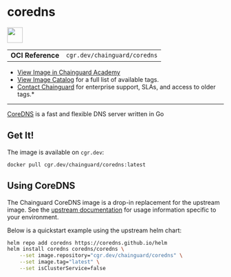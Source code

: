 <!--monopod:start-->
# coredns

<!--url:start-->
<a href="https://github.com/coredns/coredns">
<!--logo:start-->
  <img src="https://storage.googleapis.com/chainguard-academy/logos/coredns/logo.svg" width="36px" height="36px" />
<!--logo:end-->
</a>
<!--url:end-->

| | |
| - | - |
| **OCI Reference** | `cgr.dev/chainguard/coredns` |

* [View Image in Chainguard Academy](https://edu.chainguard.dev/chainguard/chainguard-images/reference/coredns/overview/)
* [View Image Catalog](https://console.enforce.dev/images/catalog) for a full list of available tags.
* [Contact Chainguard](https://www.chainguard.dev/chainguard-images) for enterprise support, SLAs, and access to older tags.*
---
<!--monopod:end-->

<!--overview:start-->
[CoreDNS](https://coredns.io) is a fast and flexible DNS server written in Go
<!--overview:end-->

<!--getting:start-->
## Get It!
The image is available on `cgr.dev`:

```
docker pull cgr.dev/chainguard/coredns:latest
```
<!--getting:end-->

<!--body:start-->
## Using CoreDNS

The Chainguard CoreDNS image is a drop-in replacement for the upstream image.
See the [upstream documentation](https://coredns.io/) for usage information specific to your environment.

Below is a quickstart example using the upstream helm chart:

```bash
helm repo add coredns https://coredns.github.io/helm
helm install coredns coredns/coredns \
	--set image.repository="cgr.dev/chainguard/coredns" \
	--set image.tag="latest" \
	--set isClusterService=false
```
<!--body:end-->

